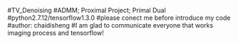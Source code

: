 #TV_Denoising
#ADMM; Proximal Project; Primal Dual 
#python2.7.12/tensorflow1.3.0
#please conect me before introduce my code
#author: chaidisheng
#I am glad to communicate everyone that works imaging process and tensorflow!

